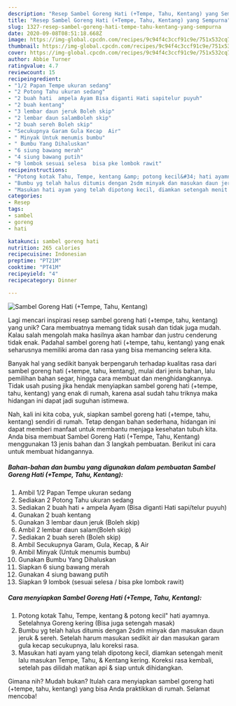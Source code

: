```yaml
---
description: "Resep Sambel Goreng Hati (+Tempe, Tahu, Kentang) yang Sempurna"
title: "Resep Sambel Goreng Hati (+Tempe, Tahu, Kentang) yang Sempurna"
slug: 1327-resep-sambel-goreng-hati-tempe-tahu-kentang-yang-sempurna
date: 2020-09-08T08:51:18.668Z
image: https://img-global.cpcdn.com/recipes/9c94f4c3ccf91c9e/751x532cq70/sambel-goreng-hati-tempe-tahu-kentang-foto-resep-utama.jpg
thumbnail: https://img-global.cpcdn.com/recipes/9c94f4c3ccf91c9e/751x532cq70/sambel-goreng-hati-tempe-tahu-kentang-foto-resep-utama.jpg
cover: https://img-global.cpcdn.com/recipes/9c94f4c3ccf91c9e/751x532cq70/sambel-goreng-hati-tempe-tahu-kentang-foto-resep-utama.jpg
author: Abbie Turner
ratingvalue: 4.7
reviewcount: 15
recipeingredient:
- "1/2 Papan Tempe ukuran sedang"
- "2 Potong Tahu ukuran sedang"
- "2 buah hati  ampela Ayam Bisa diganti Hati sapitelur puyuh"
- "2 buah kentang"
- "3 lembar daun jeruk Boleh skip"
- "2 lembar daun salamBoleh skip"
- "2 buah sereh Boleh skip"
- "Secukupnya Garam Gula Kecap  Air"
- " Minyak Untuk menumis bumbu"
- " Bumbu Yang Dihaluskan"
- "6 siung bawang merah"
- "4 siung bawang putih"
- "9 lombok sesuai selesa  bisa pke lombok rawit"
recipeinstructions:
- "Potong kotak Tahu, Tempe, kentang &amp; potong kecil&#34; hati ayamnya. Setelahnya Goreng kering (Bisa juga setengah masak)"
- "Bumbu yg telah halus ditumis dengan 2sdm minyak dan masukan daun jeruk &amp; sereh. Setelah harum masukan sedikit air dan masukan garam gula kecap secukupnya, lalu koreksi rasa."
- "Masukan hati ayam yang telah dipotong kecil, diamkan setengah menit lalu masukan Tempe, Tahu, &amp; Kentang kering. Koreksi rasa kembali, setelah pas dilidah matikan api &amp; siap untuk dihidangkan."
categories:
- Resep
tags:
- sambel
- goreng
- hati

katakunci: sambel goreng hati 
nutrition: 265 calories
recipecuisine: Indonesian
preptime: "PT21M"
cooktime: "PT41M"
recipeyield: "4"
recipecategory: Dinner

---
```



![Sambel Goreng Hati (+Tempe, Tahu, Kentang)](https://img-global.cpcdn.com/recipes/9c94f4c3ccf91c9e/751x532cq70/sambel-goreng-hati-tempe-tahu-kentang-foto-resep-utama.jpg)

Lagi mencari inspirasi resep sambel goreng hati (+tempe, tahu, kentang) yang unik? Cara membuatnya memang tidak susah dan tidak juga mudah. Kalau salah mengolah maka hasilnya akan hambar dan justru cenderung tidak enak. Padahal sambel goreng hati (+tempe, tahu, kentang) yang enak seharusnya memiliki aroma dan rasa yang bisa memancing selera kita.

Banyak hal yang sedikit banyak berpengaruh terhadap kualitas rasa dari sambel goreng hati (+tempe, tahu, kentang), mulai dari jenis bahan, lalu pemilihan bahan segar, hingga cara membuat dan menghidangkannya. Tidak usah pusing jika hendak menyiapkan sambel goreng hati (+tempe, tahu, kentang) yang enak di rumah, karena asal sudah tahu triknya maka hidangan ini dapat jadi suguhan istimewa.




Nah, kali ini kita coba, yuk, siapkan sambel goreng hati (+tempe, tahu, kentang) sendiri di rumah. Tetap dengan bahan sederhana, hidangan ini dapat memberi manfaat untuk membantu menjaga kesehatan tubuh kita. Anda bisa membuat Sambel Goreng Hati (+Tempe, Tahu, Kentang) menggunakan 13 jenis bahan dan 3 langkah pembuatan. Berikut ini cara untuk membuat hidangannya.

<!--inarticleads1-->

##### Bahan-bahan dan bumbu yang digunakan dalam pembuatan Sambel Goreng Hati (+Tempe, Tahu, Kentang):

1. Ambil 1/2 Papan Tempe ukuran sedang
1. Sediakan 2 Potong Tahu ukuran sedang
1. Sediakan 2 buah hati + ampela Ayam (Bisa diganti Hati sapi/telur puyuh)
1. Gunakan 2 buah kentang
1. Gunakan 3 lembar daun jeruk (Boleh skip)
1. Ambil 2 lembar daun salam(Boleh skip)
1. Sediakan 2 buah sereh (Boleh skip)
1. Ambil Secukupnya Garam, Gula, Kecap, &amp; Air
1. Ambil  Minyak (Untuk menumis bumbu)
1. Gunakan  Bumbu Yang Dihaluskan
1. Siapkan 6 siung bawang merah
1. Gunakan 4 siung bawang putih
1. Siapkan 9 lombok (sesuai selesa / bisa pke lombok rawit)




<!--inarticleads2-->

##### Cara menyiapkan Sambel Goreng Hati (+Tempe, Tahu, Kentang):

1. Potong kotak Tahu, Tempe, kentang &amp; potong kecil&#34; hati ayamnya. Setelahnya Goreng kering (Bisa juga setengah masak)
1. Bumbu yg telah halus ditumis dengan 2sdm minyak dan masukan daun jeruk &amp; sereh. Setelah harum masukan sedikit air dan masukan garam gula kecap secukupnya, lalu koreksi rasa.
1. Masukan hati ayam yang telah dipotong kecil, diamkan setengah menit lalu masukan Tempe, Tahu, &amp; Kentang kering. Koreksi rasa kembali, setelah pas dilidah matikan api &amp; siap untuk dihidangkan.




Gimana nih? Mudah bukan? Itulah cara menyiapkan sambel goreng hati (+tempe, tahu, kentang) yang bisa Anda praktikkan di rumah. Selamat mencoba!
